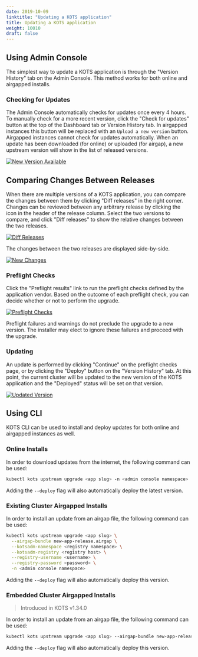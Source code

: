 ```yaml
---
date: 2019-10-09
linktitle: "Updating a KOTS application"
title: Updating a KOTS application
weight: 10010
draft: false
---
```


## Using Admin Console

The simplest way to update a KOTS application is through the "Version History" tab on the Admin Console.
This method works for both online and airgapped installs.

### Checking for Updates
The Admin Console automatically checks for updates once every 4 hours.
To manually check for a more recent version, click the "Check for updates" button at the top of the Dashboard tab or Version History tab.
In airgapped instances this button will be replaced with an `Upload a new version` button.
Airgapped instances cannot check for updates automatically.
When an update has been downloaded (for online) or uploaded (for airgap), a new upstream version will show in the list of released versions.

[![New Version Available](/images/new-version-available.png)](/images/new-version-available.png)

## Comparing Changes Between Releases
When there are multiple versions of a KOTS application, you can compare the changes between them by clicking "Diff releases" in the right corner. Changes can be reviewed between any arbitrary release by clicking the icon in the header of the release column. Select the two versions to compare, and click "Diff releases" to show the relative changes between the two releases.

[![Diff Releases](/images/diff-releases.png)](/images/diff-releases.png)

The changes between the two releases are displayed side-by-side.

[![New Changes](/images/new-changes.png)](/images/new-changes.png)


### Preflight Checks
Click the "Preflight results" link to run the preflight checks defined by the application vendor.
Based on the outcome of each preflight check, you can decide whether or not to perform the upgrade.

[![Preflight Checks](/images/preflight-checks.png)](/images/preflight-checks.png)

Preflight failures and warnings do not preclude the upgrade to a new version.
The installer may elect to ignore these failures and proceed with the upgrade.

### Updating
An update is performed by clicking "Continue" on the preflight checks page, or by clicking the "Deploy" button on the "Version History" tab.
At this point, the current cluster will be updated to the new version of the KOTS application and the "Deployed" status will be set on that version.

[![Updated Version](/images/version-history.png)](/images/version-history.png)

## Using CLI

KOTS CLI can be used to install and deploy updates for both online and airgapped instances as well.

### Online Installs

In order to download updates from the internet, the following command can be used:

```bash
kubectl kots upstream upgrade <app slug> -n <admin console namespace>
```

Adding the `--deploy` flag will also automatically deploy the latest version.

### Existing Cluster Airgapped Installs

In order to install an update from an airgap file, the following command can be used:

```bash
kubectl kots upstream upgrade <app slug> \
  --airgap-bundle new-app-release.airgap \
  --kotsadm-namespace <registry namespace> \
  --kotsadm-registry <registry host> \
  --registry-username <username> \
  --registry-password <password> \
  -n <admin console namespace>
```

Adding the `--deploy` flag will also automatically deploy this version.

### Embedded Cluster Airgapped Installs

> Introduced in KOTS v1.34.0

In order to install an update from an airgap file, the following command can be used:

```bash
kubectl kots upstream upgrade <app slug> --airgap-bundle new-app-release.airgap -n <admin console namespace>
```

Adding the `--deploy` flag will also automatically deploy this version.
